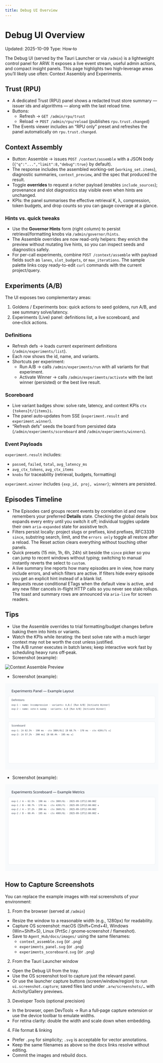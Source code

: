 ```yaml
---
title: Debug UI Overview
---
```


# Debug UI Overview

Updated: 2025-10-09
Type: How‑to

The Debug UI (served by the Tauri Launcher or via `/admin`) is a lightweight control panel for ARW. It exposes a live event stream, useful admin actions, and compact insight panels. This page highlights two high‑leverage areas you’ll likely use often: Context Assembly and Experiments.

## Trust (RPU)

- A dedicated Trust (RPU) panel shows a redacted trust store summary — issuer ids and algorithms — along with the last reload time.
- Buttons:
  - Refresh → `GET /admin/rpu/trust`
  - Reload → `POST /admin/rpu/reload` (publishes `rpu.trust.changed`)
- The Events viewer includes an “RPU only” preset and refreshes the panel automatically on `rpu.trust.changed`.

## Context Assembly

- Button: Assemble → issues `POST /context/assemble` with a JSON body (`{"q":"...","limit":8,"debug":true}` by default).
- The response includes the assembled working-set (`working_set.items`), diagnostic summaries, `context_preview`, and the spec that produced the result.
- Toggle **overrides** to request a richer payload (enables `include_sources`); provenance and slot diagnostics stay visible even when hints are unchanged.
- KPIs: the panel summarises the effective retrieval K, λ, compression, token budgets, and drop counts so you can gauge coverage at a glance.

### Hints vs. quick tweaks

- Use the **Governor Hints** form (right column) to persist retrieval/formatting knobs via `/admin/governor/hints`.
- The Assemble overrides are now read-only helpers: they enrich the preview without mutating live hints, so you can inspect seeds and diagnostics safely.
- For per-call experiments, combine `POST /context/assemble` with payload fields such as `lanes`, `slot_budgets`, or `max_iterations`. The sample palette links copy ready-to-edit `curl` commands with the current project/query.

## Experiments (A/B)

The UI exposes two complementary areas:

1) Goldens / Experiments box: quick actions to seed goldens, run A/B, and see summary solve/latency.
2) Experiments (Live) panel: definitions list, a live scoreboard, and one‑click actions.

### Definitions

- Refresh defs → loads current experiment definitions (`/admin/experiments/list`).
- Each row shows the id, name, and variants.
- Shortcuts per experiment:
  - Run A/B → calls `/admin/experiments/run` with all variants for that experiment.
  - Activate Winner → calls `/admin/experiments/activate` with the last winner (persisted) or the best live result.

### Scoreboard

- Live variant badges show: solve rate, latency, and context KPIs `ctx {tokens}t/{items}i`.
- The panel auto‑updates from SSE (`experiment.result` and `experiment.winner`).
- “Refresh defs” seeds the board from persisted data (`/admin/experiments/scoreboard` and `/admin/experiments/winners`).

### Event Payloads

`experiment.result` includes:

- `passed`, `failed`, `total`, `avg_latency_ms`
- `avg_ctx_tokens`, `avg_ctx_items`
- `knobs` for traceability (retrieval, budgets, formatting)

`experiment.winner` includes `{exp_id, proj, winner}`; winners are persisted.

## Episodes Timeline

- The Episodes card groups recent events by correlation id and now remembers your preferred **Details** state. Checking the global details box expands every entry until you switch it off; individual toggles update their own `aria-expanded` state for assistive tech.
- Filters persist locally: project slugs or prefixes, kind prefixes, RFC3339 `since`, substring search, limit, and the `errors only` toggle all restore after a reload. The Reset action clears everything without touching other panels.
- Quick presets (15 min, 1h, 6h, 24h) sit beside the `since` picker so you can jump to recent windows without typing; switching to manual instantly reverts the select to `custom`.
- A live summary line reports how many episodes are in view, how many include errors, and which filters are active. If filters hide every episode you get an explicit hint instead of a blank list.
- Requests reuse conditional ETags when the default view is active, and any new filter cancels in-flight HTTP calls so you never see stale rollups. The toast and summary rows are announced via `aria-live` for screen readers.

## Tips

- Use the Assemble overrides to trial formatting/budget changes before baking them into hints or variants.
- Watch the KPIs while iterating: the best solve rate with a much larger context may not be worth the cost unless justified.
- The A/B runner executes in batch lanes; keep interactive work fast by scheduling heavy runs off‑peak.
- Screenshot (example):

![Context Assemble Preview](../images/context_assemble.svg)

- Screenshot (example):

![Experiments Panel](../images/experiments_panel.svg)

- Screenshot (example):

![Experiments Scoreboard](../images/experiments_scoreboard.svg)


## How to Capture Screenshots

You can replace the example images with real screenshots of your environment:

1) From the browser (served at `/admin`)
- Resize the window to a reasonable width (e.g., 1280px) for readability.
- Capture OS screenshot: macOS (Shift+Cmd+4), Windows (Win+Shift+S), Linux (PrtSc / gnome‑screenshot / flameshot).
- Save to `Agent_Hub/docs/images/` using the same filenames:
  - `context_assemble.svg` (or `.png`)
  - `experiments_panel.svg` (or `.png`)
  - `experiments_scoreboard.svg` (or `.png`)

2) From the Tauri Launcher window
- Open the Debug UI from the tray.
- Use the OS screenshot tool to capture just the relevant panel.
- Or use the launcher capture buttons (screen/window/region) to run `ui.screenshot.capture`; saved files land under `.arw/screenshots/…` with Activity/Gallery previews.

3) Developer Tools (optional precision)
- In the browser, open DevTools → Run a full‑page capture extension or use the device toolbar to emulate widths.
- For retina clarity: double the width and scale down when embedding.

4) File format & linking
- Prefer `.png` for simplicity; `.svg` is acceptable for vector annotations.
- Keep the same filenames as above so the docs links resolve without editing.
- Commit the images and rebuild docs.
